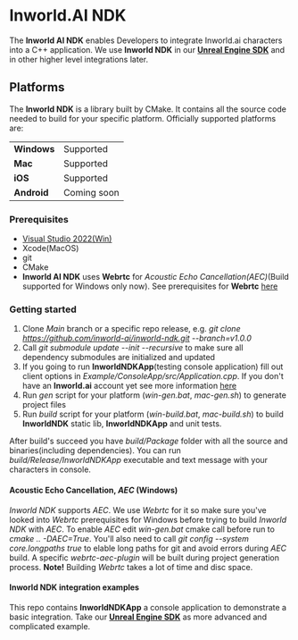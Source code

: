 # Inworld.AI NDK

The **Inworld AI NDK** enables Developers to integrate Inworld.ai characters into a C++ application. We use **Inworld NDK** in our [**Unreal Engine SDK**](https://docs.inworld.ai/docs/tutorial-integrations/unreal-engine/) and in other higher level integrations later. 

## Platforms

The **Inworld NDK** is a library built by CMake. It contains all the source code needed to build for your specific platform. Officially supported platforms are:

<table>
  <tr>
    <td><b>Windows</b></td>
    <td>Supported</td>
  </tr>
  <tr>
    <td><b>Mac</b></td>
    <td>Supported</td>
  </tr>
  <tr>
    <td><b>iOS</b></td>
    <td>Supported</td>
  </tr>
  <tr>
    <td><b>Android</b></td>
    <td>Coming soon</td>
  </tr>
</table>

### Prerequisites

- [Visual Studio 2022(Win)](https://docs.inworld.ai/docs/tutorial-integrations/unreal-engine/getting-started/#installing-visual-studio)
- Xcode(MacOS)
- git
- CMake
- **Inworld AI NDK** uses **Webrtc** for *Acoustic Echo Cancellation(AEC)*(Build supported for Windows only now). See prerequisites for **Webrtc** [here](https://webrtc.github.io/webrtc-org/native-code/development/prerequisite-sw/)

### Getting started

1. Clone *Main* branch or a specific repo release, e.g. *git clone https://github.com/inworld-ai/inworld-ndk.git --branch=v1.0.0*
2. Call *git submodule update --init --recursive* to make sure all dependency submodules are initialized and updated
3. If you going to run **InworldNDKApp**(testing console application) fill out client options in *Example/ConsoleApp/src/Application.cpp*. If you don't have an **Inworld.ai** account yet see more information [here](https://docs.inworld.ai/docs/intro)
4. Run *gen* script for your platform (*win-gen.bat*, *mac-gen.sh*) to generate project files
5. Run *build* script for your platform (*win-build.bat*, *mac-build.sh*) to build **InworldNDK** static lib, **InworldNDKApp** and unit tests.

After build's succeed you have *build/Package* folder with all the source and binaries(including dependencies). You can run *build/Release/InworldNDKApp* executable and text message with your characters in console.

#### Acoustic Echo Cancellation, *AEC* (Windows)

*Inworld NDK* supports *AEC*. We use *Webrtc* for it so make sure you've looked into *Webrtc* prerequisites for Windows before trying to build *Inworld NDK* with *AEC*. To enable *AEC* edit *win-gen.bat* cmake call before run to *cmake .. -DAEC=True*. You'll also need to call *git config --system core.longpaths true* to elable long paths for git and avoid errors during *AEC* build. A specific *webrtc-aec-plugin* will be built during project generation process. **Note!** Building *Webrtc* takes a lot of time and disc space.

#### Inworld NDK integration examples

This repo contains **InworldNDKApp** a console application to demonstrate a basic integration. Take our [**Unreal Engine SDK**](https://docs.inworld.ai/docs/tutorial-integrations/unreal-engine/) as more advanced and complicated example.
